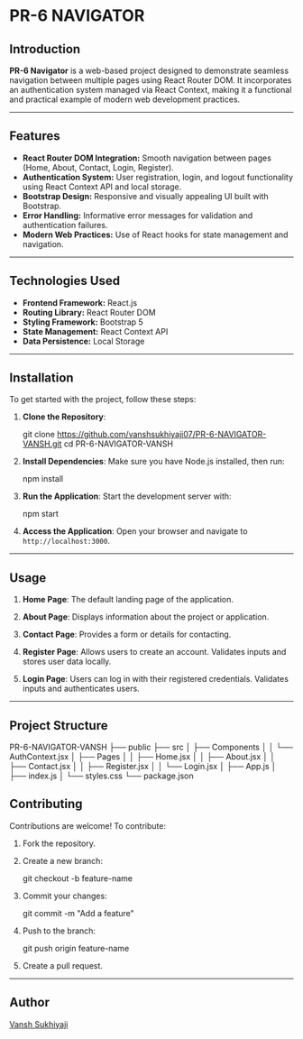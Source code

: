 # PR-6 NAVIGATOR

## Introduction
**PR-6 Navigator** is a web-based project designed to demonstrate seamless navigation between multiple pages using React Router DOM. It incorporates an authentication system managed via React Context, making it a functional and practical example of modern web development practices.

---

## Features
- **React Router DOM Integration:** Smooth navigation between pages (Home, About, Contact, Login, Register).
- **Authentication System:** User registration, login, and logout functionality using React Context API and local storage.
- **Bootstrap Design:** Responsive and visually appealing UI built with Bootstrap.
- **Error Handling:** Informative error messages for validation and authentication failures.
- **Modern Web Practices:** Use of React hooks for state management and navigation.

---

## Technologies Used
- **Frontend Framework:** React.js
- **Routing Library:** React Router DOM
- **Styling Framework:** Bootstrap 5
- **State Management:** React Context API
- **Data Persistence:** Local Storage

---

## Installation
To get started with the project, follow these steps:

1. **Clone the Repository**:
   
   git clone https://github.com/vanshsukhiyaji07/PR-6-NAVIGATOR-VANSH.git
   cd PR-6-NAVIGATOR-VANSH
   

2. **Install Dependencies**:
   Make sure you have Node.js installed, then run:
   
   npm install
   

3. **Run the Application**:
   Start the development server with:
   
   npm start
  

4. **Access the Application**:
   Open your browser and navigate to `http://localhost:3000`.

---

## Usage
1. **Home Page**:
   The default landing page of the application.

2. **About Page**:
   Displays information about the project or application.

3. **Contact Page**:
   Provides a form or details for contacting.

4. **Register Page**:
   Allows users to create an account. Validates inputs and stores user data locally.

5. **Login Page**:
   Users can log in with their registered credentials. Validates inputs and authenticates users.

---

## Project Structure

PR-6-NAVIGATOR-VANSH
├── public
├── src
│   ├── Components
│   │   └── AuthContext.jsx
│   ├── Pages
│   │   ├── Home.jsx
│   │   ├── About.jsx
│   │   ├── Contact.jsx
│   │   ├── Register.jsx
│   │   └── Login.jsx
│   ├── App.js
│   ├── index.js
│   └── styles.css
└── package.json




## Contributing
Contributions are welcome! To contribute:
1. Fork the repository.
2. Create a new branch:
   
   git checkout -b feature-name
   
3. Commit your changes:
   
   git commit -m "Add a feature"
  
4. Push to the branch:
   
   git push origin feature-name
   
5. Create a pull request.

---

## Author
[Vansh Sukhiyaji](https://github.com/vanshsukhiyaji07)

